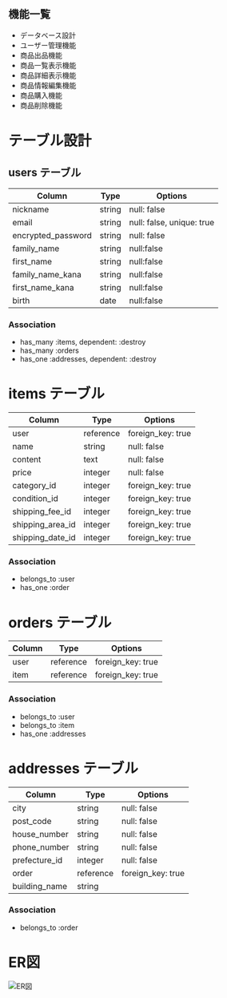 ## 機能一覧
- データベース設計
- ユーザー管理機能
- 商品出品機能
- 商品一覧表示機能
- 商品詳細表示機能
- 商品情報編集機能
- 商品購入機能
- 商品削除機能

# テーブル設計

## users テーブル
| Column             | Type      | Options
| -------------------| ----------| -------------------------
| nickname           | string    | null: false
| email              | string    | null: false, unique: true
| encrypted_password | string    | null: false
| family_name        | string    | null:false
| first_name         | string    | null:false
| family_name_kana   | string    | null:false
| first_name_kana    | string    | null:false
| birth              | date      | null:false

### Association
- has_many :items, dependent: :destroy
- has_many :orders
- has_one :addresses, dependent: :destroy

# items テーブル
| Column           | Type      | Options
| -----------------| ----------| -----------------
| user             | reference | foreign_key: true
| name             | string    | null: false
| content          | text      | null: false
| price            | integer   | null: false
| category_id      | integer   | foreign_key: true
| condition_id     | integer   | foreign_key: true
| shipping_fee_id  | integer   | foreign_key: true
| shipping_area_id | integer   | foreign_key: true
| shipping_date_id | integer   | foreign_key: true

### Association
- belongs_to :user
- has_one :order

# orders テーブル
| Column        | Type      | Options
| --------------| ----------| -----------------
| user          | reference | foreign_key: true
| item          | reference | foreign_key: true

### Association
- belongs_to :user
- belongs_to :item
- has_one :addresses

# addresses テーブル
| Column        | Type      | Options
| --------------| ----------| -----------------
| city          | string    | null: false
| post_code     | string    | null: false
| house_number  | string    | null: false
| phone_number  | string    | null: false
| prefecture_id | integer   | null: false
| order         | reference | foreign_key: true
| building_name | string    |

### Association
- belongs_to :order

# ER図
![ER図](https://github.com/user-attachments/assets/a37fce4b-1704-410b-af5b-01f0f7b0af26)